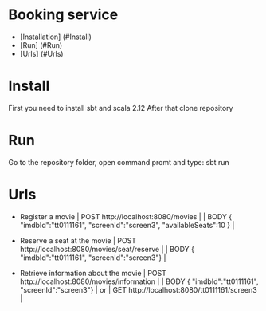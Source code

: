 Booking service
=====================
- [Installation] (#Install)
- [Run] (#Run)
- [Urls] (#Urls)

# Install
First you need to install sbt and scala 2.12
After that clone repository

# Run
Go to the repository folder, open command promt and type:
sbt run

# Urls
- Register a movie
| POST http://localhost:8080/movies                                    |
| BODY {
"imdbId":"tt0111161",
"screenId":"screen3",
"availableSeats":10
} |

- Reserve a seat at the movie
| POST http://localhost:8080/movies/seat/reserve   |
| BODY {
"imdbId":"tt0111161",
"screenId":"screen3"} |

- Retrieve information about the movie
| POST http://localhost:8080/movies/information    |
| BODY {
"imdbId":"tt0111161",
"screenId":"screen3"} |
or
| GET http://localhost:8080/tt0111161/screen3 |